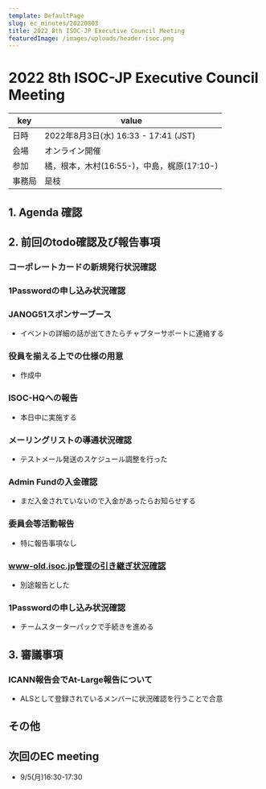 ```yaml
---
template: DefaultPage
slug: ec_minutes/20220803
title: 2022 8th ISOC-JP Executive Council Meeting 
featuredImage: /images/uploads/header-isoc.png
---
```


# 2022 8th ISOC-JP Executive Council Meeting

|key|value|
|---|------|
|日時| 2022年8月3日(水) 16:33 - 17:41 (JST) |
|会場|オンライン開催|
|参加|橘，根本，木村(16:55-)，中島，梶原(17:10-)|
|事務局|是枝|

## 1. Agenda 確認

## 2. 前回のtodo確認及び報告事項

### コーポレートカードの新規発行状況確認

### 1Passwordの申し込み状況確認

### JANOG51スポンサーブース

- イベントの詳細の話が出てきたらチャプターサポートに連絡する

### 役員を揃える上での仕様の用意

- 作成中

### ISOC-HQへの報告

- 本日中に実施する

### メーリングリストの導通状況確認

- テストメール発送のスケジュール調整を行った

### Admin Fundの入金確認

- まだ入金されていないので入金があったらお知らせする

### 委員会等活動報告

- 特に報告事項なし

### www-old.isoc.jp管理の引き継ぎ状況確認
- 別途報告とした

### 1Passwordの申し込み状況確認
- チームスターターパックで手続きを進める

## 3. 審議事項 
### ICANN報告会でAt-Large報告について

- ALSとして登録されているメンバーに状況確認を行うことで合意

## その他

## 次回のEC meeting
- 9/5(月)16:30-17:30